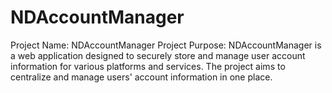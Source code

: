 # NDAccountManager
 Project Name: NDAccountManager Project Purpose: NDAccountManager is a web application designed to securely store and manage user account information for various platforms and services. The project aims to centralize and manage users' account information in one place.
